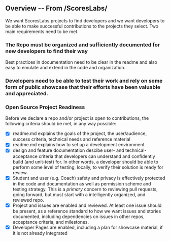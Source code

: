 ## Overview -- From /ScoresLabs/
We want ScoresLabs projects to find developers and we want developers to be able to make successful contributions to the projects they select. Two main requirements need to be met.
### The Repo must be organized and sufficiently documented for new developers to find their way
Best practices in documentation need to be clear in the readme and also easy to emulate and extend in the code and organization.
### Developers need to be able to test their work and rely on some form of public showcase that their efforts have been valuable and appreciated.

### Open Source Project Readiness ###
Before we declare a repo and/or project is open to contributions, the following criteria should be met, in any way possible:
- [x] readme.md explains the goals of the project, the user/audience, success criteria, technical needs and reference material
- [x] readme.md explains how to set up a development environment
- [x] design and feature documentation descibe user- and technical-acceptance criteria that developers can understand and confidently build (and unit-test) for. In other words, a developer should be able to perform some level of testing, locally, to verify their solution is ready for review.
- [x] Student and user (e.g. Coach) safety and privacy is effectively protected in the code and documentation as well as permission scheme and testing strategy. This is a _primary_ concern to reviewing pull requests, going forward, but must start with a intelligently organized, and reviewed repo.
- [x] Project and issues are enabled and reviewed. At least one issue should be present, as a reference standard to how we want issues and stories documented, including dependencies on issues in other repos, acceptance criteria, and milestones.
- [x] Developer Pages are enabled, including a plan for showcase material, if it is not already integrated
